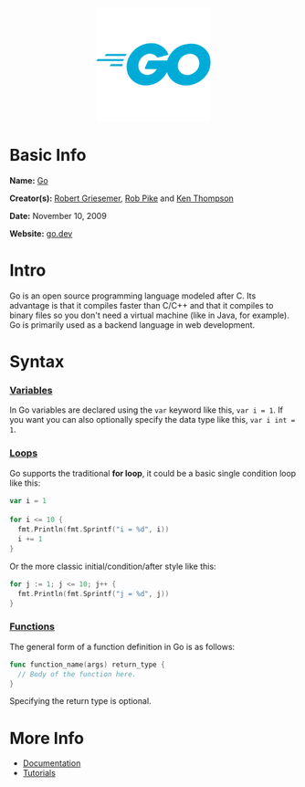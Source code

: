 <p align="center"><img width="200" height="200" src="https://github.com/jgphilpott/babel/blob/main/Go/logo.png"></p>

# Basic Info

**Name:** [Go](https://en.wikipedia.org/wiki/Go_(programming_language))

**Creator(s):** [Robert Griesemer](https://github.com/griesemer), [Rob Pike](https://github.com/robpike) and [Ken Thompson](https://github.com/ken)

**Date:** November 10, 2009

**Website:** [go.dev](https://go.dev)

# Intro

Go is an open source programming language modeled after C. Its advantage is that it compiles faster than C/C++ and that it compiles to binary files so you don't need a virtual machine (like in Java, for example). Go is primarily used as a backend language in web development.

# Syntax

### [Variables](https://www.tutorialspoint.com/go/go_variables.htm)

In Go variables are declared using the `var` keyword like this, `var i = 1`. If you want you can also optionally specify the data type like this, `var i int = 1`.

### [Loops](https://www.tutorialspoint.com/go/go_loops.htm)

Go supports the traditional **for loop**, it could be a basic single condition loop like this:

```go
var i = 1

for i <= 10 {
  fmt.Println(fmt.Sprintf("i = %d", i))
  i += 1
}
```

Or the more classic initial/condition/after style like this:

```go
for j := 1; j <= 10; j++ {
  fmt.Println(fmt.Sprintf("j = %d", j))
}
```

### [Functions](https://www.tutorialspoint.com/go/go_functions.htm)

The general form of a function definition in Go is as follows:

```go
func function_name(args) return_type {
  // Body of the function here.
}
```

Specifying the return type is optional.

# More Info

 - [Documentation](https://go.dev/doc)
 - [Tutorials](https://www.tutorialspoint.com/go/index.htm)
